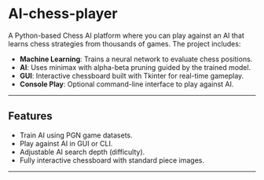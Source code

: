# AI-chess-player

A Python-based Chess AI platform where you can play against an AI that learns chess strategies from thousands of games. The project includes:

- **Machine Learning**: Trains a neural network to evaluate chess positions.
- **AI**: Uses minimax with alpha-beta pruning guided by the trained model.
- **GUI**: Interactive chessboard built with Tkinter for real-time gameplay.
- **Console Play**: Optional command-line interface to play against AI.

---

## Features

- Train AI using PGN game datasets.
- Play against AI in GUI or CLI.
- Adjustable AI search depth (difficulty).
- Fully interactive chessboard with standard piece images.

---
